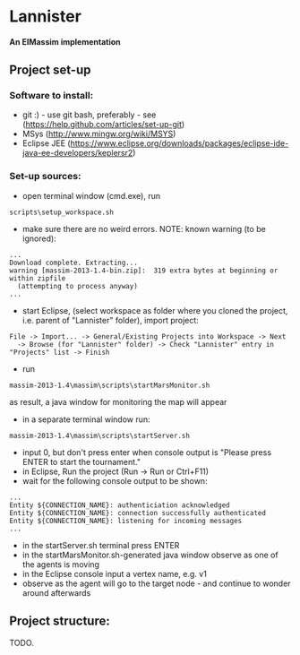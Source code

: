 # Lannister
#### An EIMassim implementation

## Project set-up

### Software to install:
- git :) - use git bash, preferably - see (https://help.github.com/articles/set-up-git)
- MSys (http://www.mingw.org/wiki/MSYS)
- Eclipse JEE (https://www.eclipse.org/downloads/packages/eclipse-ide-java-ee-developers/keplersr2)

### Set-up sources:
- open terminal window (cmd.exe), run
```
scripts\setup_workspace.sh
```
- make sure there are no weird errors. NOTE: known warning (to be ignored): 
```
...
Download complete. Extracting...
warning [massim-2013-1.4-bin.zip]:  319 extra bytes at beginning or within zipfile
  (attempting to process anyway)
...
```
- start Eclipse, (select workspace as folder where you cloned the project, i.e. parent of "Lannister" folder), import project:
```
File -> Import... -> General/Existing Projects into Workspace -> Next 
  -> Browse (for "Lannister" folder) -> Check "Lannister" entry in "Projects" list -> Finish
```
- run
```
massim-2013-1.4\massim\scripts\startMarsMonitor.sh
```
as result, a java window for monitoring the map will appear
- in a separate terminal window run:
```
massim-2013-1.4\massim\scripts\startServer.sh
```
- input 0, but don't press enter when console output is "Please press ENTER to start the tournament."
- in Eclipse, Run the project (Run -> Run or Ctrl+F11)
- wait for the following console output to be shown:
```
...
Entity ${CONNECTION_NAME}: authenticiation acknowledged
Entity ${CONNECTION_NAME}: connection successfully authenticated
Entity ${CONNECTION_NAME}: listening for incoming messages
...
```
- in the startServer.sh terminal press ENTER
- in the startMarsMonitor.sh-generated java window observe as one of the agents is moving
- in the Eclipse console input a vertex name, e.g. v1
- observe as the agent will go to the target node - and continue to wonder around afterwards

## Project structure:

TODO.

